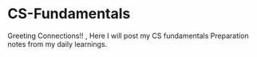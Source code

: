 # CS-Fundamentals

Greeting Connections!! , Here I will post my CS fundamentals Preparation notes from my daily learnings.
